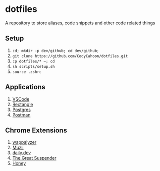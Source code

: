 # dotfiles
A repository to store aliases, code snippets and other code related things

## Setup

1. `cd; mkdir -p dev/github; cd dev/github;`
2. `git clone https://github.com/CodyCahoon/dotfiles.git`
3. `cp dotfiles/* ~; cd`
4. `sh scripts/setup.sh`
5. `source .zshrc`

## Applications

1. [VSCode](https://code.visualstudio.com/download)
2. [Rectangle](https://rectangleapp.com/)
3. [Postgres](https://postgresapp.com/)
4. [Postman](https://www.postman.com/downloads/)

## Chrome Extensions

1. [wappalyzer](https://chrome.google.com/webstore/detail/wappalyzer/gppongmhjkpfnbhagpmjfkannfbllamg)
2. [Muzli](https://chrome.google.com/webstore/detail/muzli-2-stay-inspired/glcipcfhmopcgidicgdociohdoicpdfc?hl=en)
3. [daily.dev](https://chrome.google.com/webstore/detail/dailydev-news-for-busy-de/jlmpjdjjbgclbocgajdjefcidcncaied/related?hl=en)
4. [The Great Suspender](https://chrome.google.com/webstore/detail/the-great-suspender/klbibkeccnjlkjkiokjodocebajanakg/related?hl=en)
5. [Honey](https://chrome.google.com/webstore/detail/honey/bmnlcjabgnpnenekpadlanbbkooimhnj/related?hl=en)

